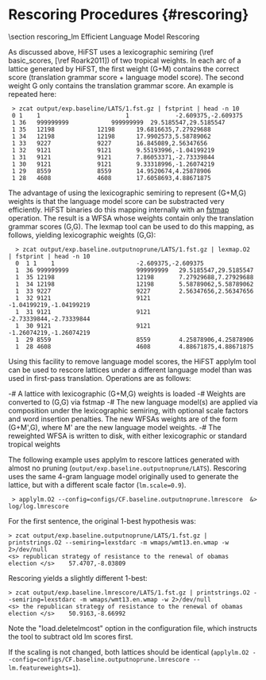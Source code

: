 Rescoring Procedures {#rescoring}
====================

\section rescoring_lm Efficient Language Model Rescoring

As discussed above, HiFST uses a lexicographic semiring (\ref basic_scores, [\ref Roark2011])
of two tropical weights.  In each arc of a lattice generated by HiFST,
the first weight (G+M) contains the correct score (translation grammar score + language model score).  The second weight G only contains the
translation grammar score.  An example is repeated here:

     > zcat output/exp.baseline/LATS/1.fst.gz | fstprint | head -n 10
     0 1    1		                 1             -2.609375,-2.609375
     1 36   999999999		 	 999999999	29.5185547,29.5185547
     1 35   12198			 12198		19.6816635,7.27929688
     1 34   12198			 12198		17.9902573,5.58789062
     1 33   9227			 9227		16.845089,2.56347656
     1 32   9121			 9121		9.55193996,-1.04199219
     1 31   9121			 9121		7.86053371,-2.73339844
     1 30   9121			 9121		9.33318996,-1.26074219
     1 29   8559			 8559		14.9520674,4.25878906
     1 28   4608			 4608		17.6058693,4.88671875

The advantage of using the lexicographic semiring to represent (G+M,G)
weights is that the language model score can be substracted very
efficiently.  HiFST binaries do this mapping internally with an
[fstmap](http://www.openfst.org/twiki/bin/view/FST/ArcMapDoc)
operation.  The result is a WFSA whose weights contain only the translation
grammar scores (G,G).  The lexmap tool can be used to do this mapping, as follows, yielding lexicographic weights (G,G):

      > zcat output/exp.baseline.outputnoprune/LATS/1.fst.gz | lexmap.O2  | fstprint | head -n 10
      0	 1 1	1						-2.609375,-2.609375
      1	 36	999999999					999999999	29.5185547,29.5185547
      1	 35	12198						12198		7.27929688,7.27929688
      1	 34	12198						12198		5.58789062,5.58789062
      1	 33	9227						9227		2.56347656,2.56347656
      1	 32	9121						9121		-1.04199219,-1.04199219
      1	 31	9121						9121		-2.73339844,-2.73339844
      1	 30	9121						9121		-1.26074219,-1.26074219
      1	 29	8559						8559		4.25878906,4.25878906
      1	 28	4608						4608		4.88671875,4.88671875

Using this  facility to remove language model scores,
the HiFST applylm tool can be used to rescore lattices under a different language model than was used in first-pass translation.  Operations are as follows:

   -# A lattice with lexicographic (G+M,G) weights is loaded
   -# Weights are converted to (G,G) via fstmap
   -# The new language model(s) are applied via composition under the lexicographic semiring, with optional scale factors and word insertion penalties.  The new WFSAs weights are of the form (G+M',G), where M' are the new language model weights.
   -# The reweighted WFSA is written to disk, with either lexicographic or standard tropical weights

The following example uses applylm to rescore lattices generated with
almost no pruning (`output/exp.baseline.outputnoprune/LATS`). Rescoring
uses the same 4-gram language model originally used to generate the
lattice, but with a different scale factor (`lm.scale=0.9`).

     > applylm.O2 --config=configs/CF.baseline.outputnoprune.lmrescore  &> log/log.lmrescore

For the first sentence, the original 1-best hypothesis was:

    > zcat output/exp.baseline.outputnoprune/LATS/1.fst.gz | printstrings.O2 --semiring=lexstdarc -m wmaps/wmt13.en.wmap -w 2>/dev/null
    <s> republican strategy of resistance to the renewal of obamas election </s>	57.4707,-8.03809

Rescoring yields a slightly different 1-best:

    > zcat output/exp.baseline.lmrescore/LATS/1.fst.gz | printstrings.O2 --semiring=lexstdarc -m wmaps/wmt13.en.wmap -w 2>/dev/null
    <s> the republican strategy of resistance to the renewal of obamas election </s>	50.9163,-8.66992

Note the "load.deletelmcost" option in the configuration file, which
instructs the tool to subtract old lm scores first.

If the scaling is not changed, both lattices should be identical
(`applylm.O2 --config=configs/CF.baseline.outputnoprune.lmrescore --lm.featureweights=1`).
